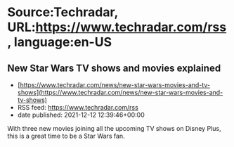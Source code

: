 # Source:Techradar, URL:https://www.techradar.com/rss, language:en-US

## New Star Wars TV shows and movies explained
 - [https://www.techradar.com/news/new-star-wars-movies-and-tv-shows](https://www.techradar.com/news/new-star-wars-movies-and-tv-shows)
 - RSS feed: https://www.techradar.com/rss
 - date published: 2021-12-12 12:39:46+00:00

With three new movies joining all the upcoming TV shows on Disney Plus, this is a great time to be a Star Wars fan.


